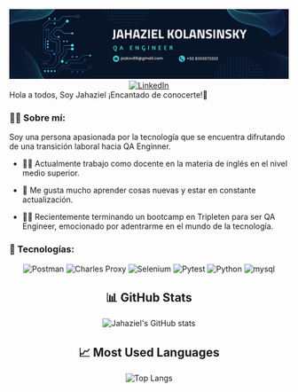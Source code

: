 <div id="header" align="center">
  <img decoding="async" src="https://github.com/Jazkov/jazkov/blob/main/Banner.png" width="800"/>
</div>

<div align="center">
  <a href="https://www.linkedin.com/in/jahaziel-ebed-kolansinsky-victoria-298070213/">
    <img src="https://cdn-icons-png.flaticon.com/512/174/174857.png" alt="LinkedIn" width="40" height="40">
  </a>
</div>
  
</H1>
Hola a todos, Soy Jahaziel ¡Encantado de conocerte!👋 

<!--
**Jazkov/jazkov** is a ✨ _special_ ✨ repository because its `README.md` (this file) appears on your GitHub profile. -->

### :man_technologist: Sobre mí:

Soy una persona apasionada por la tecnología que se encuentra difrutando de una transición laboral hacia QA Enginner.

* 👨‍🏫 Actualmente trabajo como docente en la materia de inglés en el nivel medio superior.
  
* 🔭 Me gusta mucho aprender cosas nuevas y estar en constante actualización.
  
* 🧑‍🎓 Recientemente terminando un bootcamp en Tripleten para ser QA Engineer, emocionado por adentrarme en el mundo de la tecnología.

### 🤖 Tecnologías:
<div align="center">
  
<img decoding="async" src="https://img.shields.io/badge/Postman-FF6C37?logo=postman&logoColor=white" alt="Postman"/>
<img decoding="async" src="https://img.shields.io/badge/Charles%20Proxy-3C3C3C?logoColor=white" alt="Charles Proxy"/>
<img decoding="async" src="https://img.shields.io/badge/Selenium-43B02A?logo=selenium&logoColor=white" alt="Selenium"/>
<img decoding="async" src="https://img.shields.io/badge/Pytest-0A9EDC?logo=pytest&logoColor=white" alt="Pytest"/>
<img decoding="async" src="https://img.shields.io/badge/Python-3776AB?logo=python&logoColor=white" alt="Python"/>
<img decoding="async" src="https://img.shields.io/badge/MySQL-4479A1?logo=mysql&logoColor=white" alt="mysql"/>

## 📊 GitHub Stats
![Jahaziel's GitHub stats](https://github-readme-stats.vercel.app/api?username=Jazkov&show_icons=true&theme=radical)

## 📈 Most Used Languages
![Top Langs](https://github-readme-stats.vercel.app/api/top-langs/?username=Jazkov&layout=compact&theme=radical)
